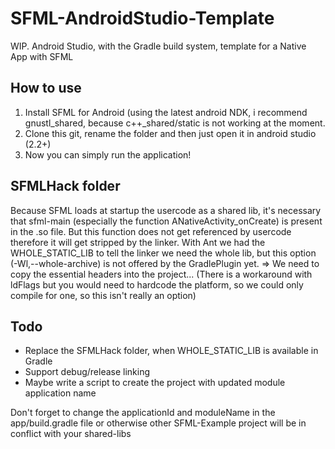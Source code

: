 # SFML-AndroidStudio-Template
WIP. Android Studio, with the Gradle build system, template for a Native App with SFML

## How to use
1. Install SFML for Android (using the latest android NDK, i recommend gnustl\_shared, because c++\_shared/static is not working at the moment.
2. Clone this git, rename the folder and then just open it in android studio (2.2+)
3. Now you can simply run the application!

## SFMLHack folder
Because SFML loads at startup the usercode as a shared lib, it's necessary that sfml-main (especially the function ANativeActivity\_onCreate) is present in the .so file. But this function does not get referenced by usercode therefore it will get stripped by the linker. With Ant we had the WHOLE\_STATIC\_LIB to tell the linker we need the whole lib, but this option (-Wl,--whole-archive) is not offered by the GradlePlugin yet. => We need to copy the essential headers into the project...
(There is a workaround with ldFlags but you would need to hardcode the platform, so we could only compile for one, so this isn't really an option)

## Todo
* Replace the SFMLHack folder, when WHOLE\_STATIC\_LIB is available in Gradle
* Support debug/release linking
* Maybe write a script to create the project with updated module application name

Don't forget to change the applicationId and moduleName in the app/build.gradle file or otherwise other SFML-Example project will be in conflict with your shared-libs
